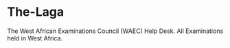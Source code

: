 # The-Laga
The West African Examinations Council (WAEC) Help Desk. All Examinations held in West Africa.
